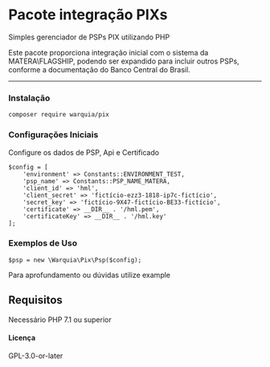 # Pacote integração PIXs

Simples gerenciador de PSPs PIX utilizando PHP

Este pacote proporciona integração inicial com o sistema da MATERA\FLAGSHIP, podendo ser expandido para incluir outros PSPs, conforme a documentação do Banco Central do Brasil.


<hr>

### Instalação

```phpt
composer require warquia/pix
```

### Configurações Iniciais

Configure os dados de PSP, Api e Certificado 


```phpt
$config = [
    'environment' => Constants::ENVIRONMENT_TEST,
    'psp_name' => Constants::PSP_NAME_MATERA,
    'client_id' => 'hml',
    'client_secret' => 'fictício-ezz3-1818-ip7c-fictício',
    'secret_key' => 'fictício-9X47-fictício-BE33-fictício',
    'certificate' => __DIR__ . '/hml.pem',
    'certificateKey' => __DIR__ . '/hml.key'
];
```
### Exemplos de Uso

```phpt
$psp = new \Warquia\Pix\Psp($config);
```
Para aprofundamento ou dúvidas utilize example



## Requisitos
Necessário PHP 7.1 ou superior

#### Licença
GPL-3.0-or-later
